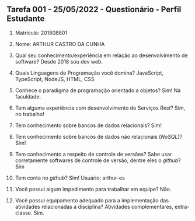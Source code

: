 ## Tarefa 001 - 25/05/2022 - Questionário - Perfil Estudante

1. Matrícula: 201808801
2. Nome: ARTHUR CASTRO DA CUNHA

3. Qual seu conhecimento/experiência em relação ao desenvolvimento de software?
Desde 2018 sou dev web.

4. Quais Linguagens de Programação você domina?
JavaScript, TypeScript, NodeJS, HTML, CSS

5. Conhece o paradigma de programação orientado a objetos?
Sim! Na faculdade.

6. Tem alguma experiência com desenvolvimento de Serviços _Rest_?
Sim, no trabalho!

7. Tem conhecimento sobre bancos de dados relacionais?
Sim! 

8. Tem conhecimento sobre bancos de dados não relacionais (_NoSQL_)?
Sim!

9. Tem conhecimento a respeito de controle de versões? Sabe usar corretamente softwares de controle de versão, dentre eles o _github_?
Sim

10. Tem conta no _github_?
Sim! Usuário: arthur-es

10. Você possui algum impedimento para trabalhar em equipe?
Não.

11. Você possui equipamento adequado para a implementação das atividades relacionadas à disciplina? Atividades complementares, extra-classe.
Sim.

